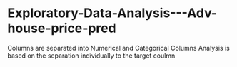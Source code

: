 # Exploratory-Data-Analysis---Adv-house-price-pred
Columns are separated into Numerical and Categorical Columns
Analysis is based on the separation individually to the target coulmn
